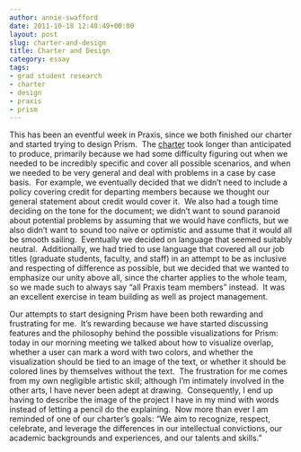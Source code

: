 ```yaml
---
author: annie-swafford
date: 2011-10-18 12:48:49+00:00
layout: post
slug: charter-and-design
title: Charter and Design
category: essay
tags:
- grad student research
- charter
- design
- praxis
- prism
---
```


This has been an eventful week in Praxis, since we both finished our charter and started trying to design Prism.  The [charter](https://praxis.scholarslab.org/charter) took longer than anticipated to produce, primarily because we had some difficulty figuring out when we needed to be incredibly specific and cover all possible scenarios, and when we needed to be very general and deal with problems in a case by case basis.  For example, we eventually decided that we didn’t need to include a policy covering credit for departing members because we thought our general statement about credit would cover it.  We also had a tough time deciding on the tone for the document; we didn’t want to sound paranoid about potential problems by assuming that we would have conflicts, but we also didn’t want to sound too naïve or optimistic and assume that it would all be smooth sailing.  Eventually we decided on language that seemed suitably neutral.  Additionally, we had tried to use language that covered all our job titles (graduate students, faculty, and staff) in an attempt to be as inclusive and respecting of difference as possible, but we decided that we wanted to emphasize our unity above all, since the charter applies to the whole team, so we made such to always say “all Praxis team members” instead.  It was an excellent exercise in team building as well as project management.

Our attempts to start designing Prism have been both rewarding and frustrating for me.  It’s rewarding because we have started discussing features and the philosophy behind the possible visualizations for Prism: today in our morning meeting we talked about how to visualize overlap, whether a user can mark a word with two colors, and whether the visualization should be tied to an image of the text, or whether it should be colored lines by themselves without the text.  The frustration for me comes from my own negligible artistic skill; although I’m intimately involved in the other arts, I have never been adept at drawing.  Consequently, I end up having to describe the image of the project I have in my mind with words instead of letting a pencil do the explaining.  Now more than ever I am reminded of one of our charter’s goals: “We aim to recognize, respect, celebrate, and leverage the differences in our intellectual convictions, our academic backgrounds and experiences, and our talents and skills.”
